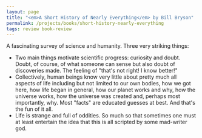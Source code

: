 ```yaml
---
layout: page
title: "<em>A Short History of Nearly Everything</em> by Bill Bryson"
permalink: /projects/books/short-history-nearly-everything
tags: review book-review
---
```


A fascinating survey of science and humanity. Three very striking things:

- Two main things motivate scientific progress: curiosity and doubt. Doubt, of course, of what someone can sense but also doubt of discoveries made. The feeling of "that's not right! I know better!"
- Collectively, human beings know very little about pretty much all aspects of life including but not limited to our own bodies, how we got here, how life began in general, how our planet works and why, how the universe works, how the universe was created and, perhaps most importantly, why. Most "facts" are educated guesses at best. And that's the fun of it all.
- Life is strange and full of oddities. So much so that sometimes one must at least entertain the idea that this is all scripted by some mad-writer god.
